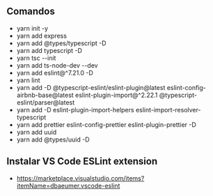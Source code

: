 ## Comandos

* yarn init -y
* yarn add express
* yarn add @types/typescript -D
* yarn add typescript -D
* yarn tsc --init
* yarn add ts-node-dev --dev
* yarn add eslint@^7.21.0 -D
* yarn lint
* yarn add -D @typescript-eslint/eslint-plugin@latest eslint-config-airbnb-base@latest eslint-plugin-import@^2.22.1 @typescript-eslint/parser@latest
* yarn add -D eslint-plugin-import-helpers eslint-import-resolver-typescript
* yarn add prettier eslint-config-prettier eslint-plugin-prettier -D
* yarn add uuid
* yarn add @types/uuid -D


## Instalar VS Code ESLint extension
* https://marketplace.visualstudio.com/items?itemName=dbaeumer.vscode-eslint

